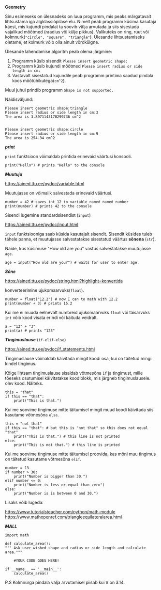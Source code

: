 **Geometry**

Sinu esimeseks on ülesnadeks on luua programm, mis peaks märgatavalt lihtsustama iga algklassiõpilase elu.
Nimelt peab programm küsima kasutaja käest, mis kujundi pindalat ta soovib välja arvutada ja siis sisestada vajalikud
mõõtmed (raadius või külje pikkus). Valikuteks on ring, ruut või kolmnurk(``"circle", "square", "triangle"``).
Ülesande lihtsustamiseks oletame, et kolmurk võib olla ainult võrdkülgne.

Ülesande lahendamise algoritm peab olema järgmine:

1) Programm küsib sisendit ``Please insert geometric shape:``
2) Programm küsib kujundi mõõtmed ``Please insert radius or side length in cm:``
3) Vastavalt sisestatud kujundile peab programm printima saadud pindala koos mõõtühikutega(``cm^2``). 

Muul juhul prindib programm ``Shape is not supported.``


Näidisväljund:
    
    Please insert geometric shape:triangle
    Please insert radius or side length in cm:3
    The area is 3.8971143170299736 cm^2
    
    
    Please insert geometric shape:circle
    Please insert radius or side length in cm:9
    The area is 254.34 cm^2
    
***print***

``print`` funktsioon võimaldab printida erinevaid väärtusi konsooli.

    print("Hello") # prints "Hello" to the console

***Muutuja***

<https://ained.ttu.ee/pydoc/variable.html>

Muutujasse on võimalik salvestada erinevaid väärtusi.


    number = 42 # saves int 12 to variable named named number
    print(number) # prints 42 to the console

Sisendi lugemine standardsisendist (``input``)

<https://ained.ttu.ee/pydoc/input.html>

``input`` funktsiooniga saab küsida kasutajalt sisendit. Sisendit
küsides tuleb tähele panna, et muutujasse salvestatakse sisestatud
väärtus **sõnena** (``str``).

Näide, kus küsimuse "How old are you" vastus salvestatakse muutujasse ``age``.


    age = input("How old are you?") # waits for user to enter age.

***Sõne***

<https://ained.ttu.ee/pydoc/string.html?highlight=konvertida>

konverteerimine ujukomaarvuks(``float``).

    number = float("12.2") # now I can to math with 12.2
    print(number + 3) # prints 15.2

Kui me ei muuda eelnevalt numbreid ujukomaarvuks ``float`` või
täisarvuks ``int`` võib kood visata erindi või käituda veidralt.

    a = "12" + "3"
    print(a) # prints "123"

***Tingimuslause*** (``if-elif-else``)
 
 <https://ained.ttu.ee/pydoc/if_statements.html>

Tingimuslause võimaldab käivitada mingit koodi osa, kui on täitetud
mingi kindel tingimus.

Kõige lihtsam tingimuslause sisaldab võtmesõna ``if`` ja tingimust,
mille tõeseks osutumisel käivitatakse koodiblokk, mis järgneb tingimuslausele.
olev kood. Näiteks.

    this = "that"
    if this == "that":
        print("This is that.")

Kui me soovime tingimuse mitte täitumisel mingit muud koodi käivitada
siis kasutame võtmesõna ``else``.

    this = "not that"
    if this == "that": # but this is "not that" so this does not equal "that"
        print("This is that.") # this line is not printed
    else:
        print("This is not that.") # this line is printed

Kui me soovime tingimuse mitte täitumisel proovida, kas mõni muu
tingimus on täitetud kasutame võtmesõna ``elif``.

    number = 13
    if number > 30:
        print("Number is bigger than 30.")
    elif number <= 0:
        print("Number is less or equal than zero")
    else:
        print("Number is is between 0 and 30.")
        
Lisaks võib lugeda: 

https://www.tutorialsteacher.com/python/math-module
https://www.mathopenref.com/triangleequilateralarea.html


        
***MALL***

    import math
    
    def calculate_area():
    """ Ask user wished shape and radius or side length and calculate area."""
    
        #YOUR CODE GOES HERE!
    
    if __name__ == '__main__':
        calculate_area()



P.S Kolmnurga pindala välja arvutamisel piisab kui π on 3.14.